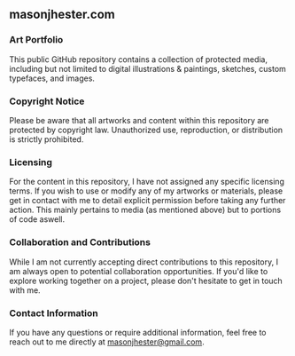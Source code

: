 ## masonjhester.com
### Art Portfolio
This public GitHub repository contains a collection of protected media, including but not limited to digital illustrations & paintings, sketches, custom typefaces, and images.

### Copyright Notice
Please be aware that all artworks and content within this repository are protected by copyright law. Unauthorized use, reproduction, or distribution is strictly prohibited.

### Licensing
For the content in this repository, I have not assigned any specific licensing terms. If you wish to use or modify any of my artworks or materials, please get in contact with me to detail explicit permission before taking any further action. This mainly pertains to media (as mentioned above) but to portions of code aswell.

### Collaboration and Contributions
While I am not currently accepting direct contributions to this repository, I am always open to potential collaboration opportunities. If you'd like to explore working together on a project, please don't hesitate to get in touch with me.

### Contact Information
If you have any questions or require additional information, feel free to reach out to me directly at masonjhester@gmail.com.
